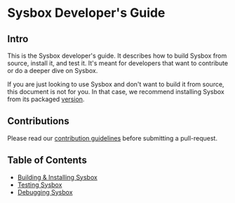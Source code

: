 # Sysbox Developer's Guide

## Intro

This is the Sysbox developer's guide. It describes how to build Sysbox from
source, install it, and test it. It's meant for developers that want to
contribute or do a deeper dive on Sysbox.

If you are just looking to use Sysbox and don't want to build it from source,
this document is not for you. In that case, we recommend installing Sysbox
from its packaged [version](https://github.com/nestybox/sysbox/releases).

## Contributions

Please read our [contribution guidelines](../../CONTRIBUTING.md) before
submitting a pull-request.

## Table of Contents

-   [Building & Installing Sysbox](build.md)
-   [Testing Sysbox](test.md)
-   [Debugging Sysbox](debug.md)
